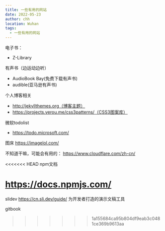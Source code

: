 ```yaml
---
title: 一些有用的网站
date: 2022-05-23
author: chh
location: Wuhan
tags:
  - 一些有用的网站
---
```


电子书：

- Z-Library

有声书（边运动边听）

- AudioBook Bay(免费下载有声书)
- audible(亚马逊有声书)

个人博客相关

- http://jekyllthemes.org（博客主题）
- https://projects.verou.me/css3patterns/（CSS3图案库）

微软todolist
- https://todo.microsoft.com/

图床
https://imagelol.com/

不知道干嘛，可能会有用的：
https://www.cloudflare.com/zh-cn/

<<<<<<< HEAD
npm文档

https://docs.npmjs.com/
=======

slidev
https://cn.sli.dev/guide/
为开发者打造的演示文稿工具 

gitbook
>>>>>>> 1a155684ca95b804df9eab3c0481ce369b9613aa
